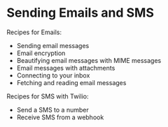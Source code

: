 # Sending Emails and SMS

Recipes for Emails:

- Sending email messages
- Email encryption
- Beautifying email messages with MIME messages
- Email messages with attachments
- Connecting to your inbox
- Fetching and reading email messages

Recipes for SMS with Twilio:

- Send a SMS to a number
- Receive SMS from a webhook